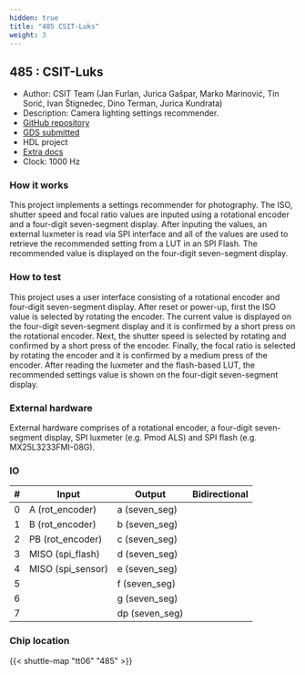 ```yaml
---
hidden: true
title: "485 CSIT-Luks"
weight: 3
---
```


## 485 : CSIT-Luks

* Author: CSIT Team (Jan Furlan, Jurica Gašpar, Marko Marinović, Tin Sorić, Ivan Štignedec, Dino Terman, Jurica Kundrata)
* Description: Camera lighting settings recommender.
* [GitHub repository](https://github.com/jk2102/tt06-csit-luks)
* [GDS submitted](https://github.com/jk2102/tt06-csit-luks/actions/runs/8723959561)
* HDL project
* [Extra docs]()
* Clock: 1000 Hz

<!---

This file is used to generate your project datasheet. Please fill in the information below and delete any unused
sections.

You can also include images in this folder and reference them in the markdown. Each image must be less than
512 kb in size, and the combined size of all images must be less than 1 MB.
-->


### How it works

This project implements a settings recommender for photography. The ISO, shutter speed and focal ratio values are inputed using a rotational encoder and a four-digit seven-segment display. After inputing the values, an external luxmeter is read via SPI interface and all of the values are used to retrieve the recommended setting from a LUT in an SPI Flash. The recommended value is displayed on the four-digit seven-segment display.

### How to test

This project uses a user interface consisting of a rotational encoder and four-digit seven-segment display. After reset or power-up, first the ISO value is selected by rotating the encoder. The current value is displayed on the four-digit seven-segment display and it is confirmed by a short press on the rotational encoder. Next, the shutter speed is selected by rotating and confirmed by a short press of the encoder. Finally, the focal ratio is selected by rotating the encoder and it is confirmed by a medium press of the encoder. After reading the luxmeter and the flash-based LUT, the recommended settings value is shown on the four-digit seven-segment display.

### External hardware

External hardware comprises of a rotational encoder, a four-digit seven-segment display, SPI luxmeter (e.g. Pmod ALS) and SPI flash (e.g. MX25L3233FMI-08G).


### IO

| #             | Input    | Output   | Bidirectional   |
| ------------- | -------- | -------- | --------------- |
| 0 | A (rot_encoder)  | a (seven_seg)  |      |
| 1 | B (rot_encoder)  | b (seven_seg)  |      |
| 2 | PB (rot_encoder)  | c (seven_seg)  |      |
| 3 | MISO (spi_flash)  | d (seven_seg)  |      |
| 4 | MISO (spi_sensor)  | e (seven_seg)  |      |
| 5 |   | f (seven_seg)  |      |
| 6 |   | g (seven_seg)  |      |
| 7 |   | dp (seven_seg)  |      |


### Chip location

{{< shuttle-map "tt06" "485" >}}
